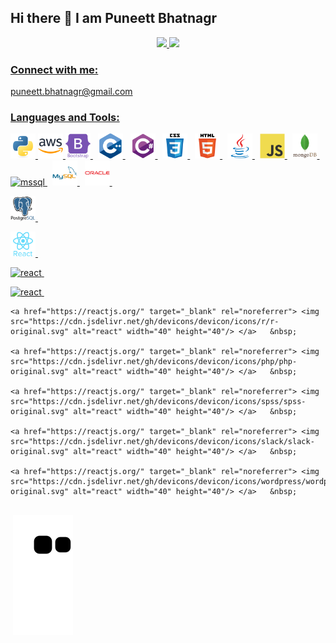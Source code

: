 ## Hi there 👋 I am Puneett Bhatnagr
<div align="center">
  <a href="https://github.com/puneettbhatnagr">
  <img height="180em" src="https://github-readme-stats.vercel.app/api?username=puneettbhatnagr&show_icons=true&theme=dracula&include_all_commits=false&count_private=true"/>
  <img height="180em" src="https://github-readme-stats.vercel.app/api/top-langs/?username=puneettbhatnagr&layout=compact&langs_count=7&theme=dracula"/>
</div>
<h3 align="left">Connect with me:</h3>
<p align="left">
puneett.bhatnagr@gmail.com
</p>

<h3 align="left">Languages and Tools:</h3>
<p align="left"> 
<a href="https://www.python.org" target="_blank" rel="noreferrer"> <img src="https://raw.githubusercontent.com/devicons/devicon/master/icons/python/python-original.svg" alt="python" width="40" height="40"/> </a> 
<a href="https://aws.amazon.com" target="_blank" rel="noreferrer"> <img src="https://raw.githubusercontent.com/devicons/devicon/master/icons/amazonwebservices/amazonwebservices-original-wordmark.svg" alt="aws" width="40" height="40"/> </a> <a href="https://getbootstrap.com" target="_blank" rel="noreferrer"> <img src="https://raw.githubusercontent.com/devicons/devicon/master/icons/bootstrap/bootstrap-plain-wordmark.svg" alt="bootstrap" width="40" height="40"/> </a> &nbsp;
<a href="https://www.w3schools.com/cpp/" target="_blank" rel="noreferrer"> <img src="https://raw.githubusercontent.com/devicons/devicon/master/icons/cplusplus/cplusplus-original.svg" alt="cplusplus" width="40" height="40"/> </a> &nbsp;
<a href="https://www.w3schools.com/cs/" target="_blank" rel="noreferrer"> <img src="https://raw.githubusercontent.com/devicons/devicon/master/icons/csharp/csharp-original.svg" alt="csharp" width="40" height="40"/> </a> &nbsp;
<a href="https://www.w3schools.com/css/" target="_blank" rel="noreferrer"> <img src="https://raw.githubusercontent.com/devicons/devicon/master/icons/css3/css3-original-wordmark.svg" alt="css3" width="40" height="40"/> </a> &nbsp;
<a href="https://www.w3.org/html/" target="_blank" rel="noreferrer"> <img src="https://raw.githubusercontent.com/devicons/devicon/master/icons/html5/html5-original-wordmark.svg" alt="html5" width="40" height="40"/> </a> &nbsp;
<a href="https://www.java.com" target="_blank" rel="noreferrer"> <img src="https://raw.githubusercontent.com/devicons/devicon/master/icons/java/java-original.svg" alt="java" width="40" height="40"/> </a> &nbsp;
<a href="https://developer.mozilla.org/en-US/docs/Web/JavaScript" target="_blank" rel="noreferrer"> <img src="https://raw.githubusercontent.com/devicons/devicon/master/icons/javascript/javascript-original.svg" alt="javascript" width="40" height="40"/> </a> &nbsp;
<a href="https://www.mongodb.com/" target="_blank" rel="noreferrer"> <img src="https://raw.githubusercontent.com/devicons/devicon/master/icons/mongodb/mongodb-original-wordmark.svg" alt="mongodb" width="40" height="40"/> </a> &nbsp;
<a href="https://www.microsoft.com/en-us/sql-server" target="_blank" rel="noreferrer"> <img src="https://www.svgrepo.com/show/303229/microsoft-sql-server-logo.svg" alt="mssql" width="40" height="40"/> </a> &nbsp;
<a href="https://www.mysql.com/" target="_blank" rel="noreferrer"> <img src="https://raw.githubusercontent.com/devicons/devicon/master/icons/mysql/mysql-original-wordmark.svg" alt="mysql" width="40" height="40"/> </a> &nbsp;
<a href="https://www.oracle.com/" target="_blank" rel="noreferrer"> <img src="https://raw.githubusercontent.com/devicons/devicon/master/icons/oracle/oracle-original.svg" alt="oracle" width="40" height="40"/> </a> &nbsp;
  
<a href="https://www.postgresql.org" target="_blank" rel="noreferrer"> <img src="https://raw.githubusercontent.com/devicons/devicon/master/icons/postgresql/postgresql-original-wordmark.svg" alt="postgresql" width="40" height="40"/> </a> &nbsp;
  
<a href="https://reactjs.org/" target="_blank" rel="noreferrer"> <img src="https://raw.githubusercontent.com/devicons/devicon/master/icons/react/react-original-wordmark.svg" alt="react" width="40" height="40"/> </a>   &nbsp;

  
<a href="https://reactjs.org/" target="_blank" rel="noreferrer"> <img src="https://cdn.jsdelivr.net/gh/devicons/devicon/icons/salesforce/salesforce-original.svg" alt="react" width="40" height="40"/> </a>   &nbsp;
  
  
  <a href="https://reactjs.org/" target="_blank" rel="noreferrer"> <img src="https://cdn.jsdelivr.net/gh/devicons/devicon/icons/numpy/numpy-original.svg" alt="react" width="40" height="40"/> </a>   &nbsp;

    <a href="https://reactjs.org/" target="_blank" rel="noreferrer"> <img src="https://cdn.jsdelivr.net/gh/devicons/devicon/icons/r/r-original.svg" alt="react" width="40" height="40"/> </a>   &nbsp;

    <a href="https://reactjs.org/" target="_blank" rel="noreferrer"> <img src="https://cdn.jsdelivr.net/gh/devicons/devicon/icons/php/php-original.svg" alt="react" width="40" height="40"/> </a>   &nbsp;

    <a href="https://reactjs.org/" target="_blank" rel="noreferrer"> <img src="https://cdn.jsdelivr.net/gh/devicons/devicon/icons/spss/spss-original.svg" alt="react" width="40" height="40"/> </a>   &nbsp;

    <a href="https://reactjs.org/" target="_blank" rel="noreferrer"> <img src="https://cdn.jsdelivr.net/gh/devicons/devicon/icons/slack/slack-original.svg" alt="react" width="40" height="40"/> </a>   &nbsp;

    <a href="https://reactjs.org/" target="_blank" rel="noreferrer"> <img src="https://cdn.jsdelivr.net/gh/devicons/devicon/icons/wordpress/wordpress-original.svg" alt="react" width="40" height="40"/> </a>   &nbsp;
        
  
  </p>

  
</div>
  
  ##
 
<div>  
  
<img></a> 
  ![Snake animation](https://github.com/rafaballerini/rafaballerini/blob/output/github-contribution-grid-snake.svg)
 
</div>
